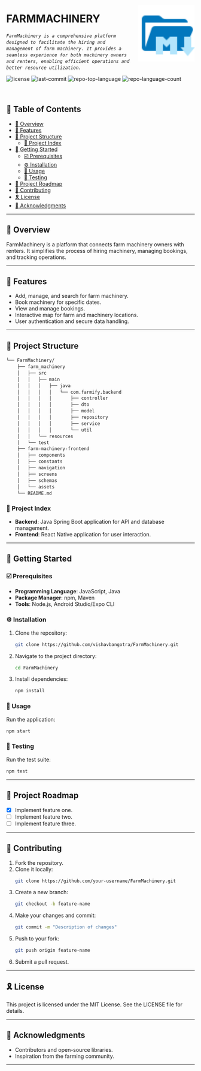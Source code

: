 <div align="left" style="position: relative;">
<img src="https://raw.githubusercontent.com/PKief/vscode-material-icon-theme/ec559a9f6bfd399b82bb44393651661b08aaf7ba/icons/folder-markdown-open.svg" align="right" width="30%" style="margin: -20px 0 0 20px;">
<h1>FARMMACHINERY</h1>
<p align="left">
	<em><code>FarmMachinery is a comprehensive platform designed to facilitate the hiring and management of farm machinery. It provides a seamless experience for both machinery owners and renters, enabling efficient operations and better resource utilization.</code></em>
</p>
<p align="left">
	<img src="https://img.shields.io/github/license/vishavbangotra/FarmMachinery?style=default&logo=opensourceinitiative&logoColor=white&color=ffe000" alt="license">
	<img src="https://img.shields.io/github/last-commit/vishavbangotra/FarmMachinery?style=default&logo=git&logoColor=white&color=ffe000" alt="last-commit">
	<img src="https://img.shields.io/github/languages/top/vishavbangotra/FarmMachinery?style=default&color=ffe000" alt="repo-top-language">
	<img src="https://img.shields.io/github/languages/count/vishavbangotra/FarmMachinery?style=default&color=ffe000" alt="repo-language-count">
</p>
<p align="left"><!-- default option, no dependency badges. -->
</p>
<p align="left">
	<!-- default option, no dependency badges. -->
</p>
</div>
<br clear="right">

## 🔗 Table of Contents

- [📍 Overview](#-overview)
- [👾 Features](#-features)
- [📁 Project Structure](#-project-structure)
  - [📂 Project Index](#-project-index)
- [🚀 Getting Started](#-getting-started)
  - [☑️ Prerequisites](#-prerequisites)
  - [⚙️ Installation](#-installation)
  - [🤖 Usage](#🤖-usage)
  - [🧪 Testing](#🧪-testing)
- [📌 Project Roadmap](#-project-roadmap)
- [🔰 Contributing](#-contributing)
- [🎗 License](#-license)
- [🙌 Acknowledgments](#-acknowledgments)

---

## 📍 Overview

FarmMachinery is a platform that connects farm machinery owners with renters. It simplifies the process of hiring machinery, managing bookings, and tracking operations.

---

## 👾 Features

- Add, manage, and search for farm machinery.
- Book machinery for specific dates.
- View and manage bookings.
- Interactive map for farm and machinery locations.
- User authentication and secure data handling.

---

## 📁 Project Structure

```sh
└── FarmMachinery/
    ├── farm_machinery
    │   ├── src
    │   │   ├── main
    │   │   │   ├── java
    │   │   │   │   └── com.farmify.backend
    │   │   │   │       ├── controller
    │   │   │   │       ├── dto
    │   │   │   │       ├── model
    │   │   │   │       ├── repository
    │   │   │   │       ├── service
    │   │   │   │       └── util
    │   │   └── resources
    │   └── test
    ├── farm-machinery-frontend
    │   ├── components
    │   ├── constants
    │   ├── navigation
    │   ├── screens
    │   ├── schemas
    │   └── assets
    └── README.md
```

### 📂 Project Index

- **Backend**: Java Spring Boot application for API and database management.
- **Frontend**: React Native application for user interaction.

---

## 🚀 Getting Started

### ☑️ Prerequisites

- **Programming Language**: JavaScript, Java
- **Package Manager**: npm, Maven
- **Tools**: Node.js, Android Studio/Expo CLI

### ⚙️ Installation

1. Clone the repository:
   ```sh
   git clone https://github.com/vishavbangotra/FarmMachinery.git
   ```
2. Navigate to the project directory:
   ```sh
   cd FarmMachinery
   ```
3. Install dependencies:
   ```sh
   npm install
   ```

### 🤖 Usage

Run the application:
```sh
npm start
```

### 🧪 Testing

Run the test suite:
```sh
npm test
```

---

## 📌 Project Roadmap

- [X] Implement feature one.
- [ ] Implement feature two.
- [ ] Implement feature three.

---

## 🔰 Contributing

1. Fork the repository.
2. Clone it locally:
   ```sh
   git clone https://github.com/your-username/FarmMachinery.git
   ```
3. Create a new branch:
   ```sh
   git checkout -b feature-name
   ```
4. Make your changes and commit:
   ```sh
   git commit -m "Description of changes"
   ```
5. Push to your fork:
   ```sh
   git push origin feature-name
   ```
6. Submit a pull request.

---

## 🎗 License

This project is licensed under the MIT License. See the LICENSE file for details.

---

## 🙌 Acknowledgments

- Contributors and open-source libraries.
- Inspiration from the farming community.

---